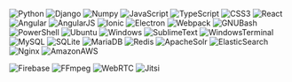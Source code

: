 ![Python](https://img.shields.io/badge/Python-3776AB.svg?style=for-the-badge&logo=Python&logoColor=white)
![Django](https://img.shields.io/badge/Django-092E20.svg?style=for-the-badge&logo=Django&logoColor=white)
![Numpy](https://img.shields.io/badge/NumPy-013243.svg?style=for-the-badge&logo=NumPy&logoColor=white)
![JavaScript](https://img.shields.io/badge/JavaScript-F7DF1E.svg?style=for-the-badge&logo=JavaScript&logoColor=black)
![TypeScript](https://img.shields.io/badge/TypeScript-3178C6.svg?style=for-the-badge&logo=TypeScript&logoColor=white)
![CSS3](https://img.shields.io/badge/CSS3-1572B6.svg?style=for-the-badge&logo=CSS3&logoColor=white)
![React](https://img.shields.io/badge/React-61DAFB.svg?style=for-the-badge&logo=React&logoColor=black)
![Angular](https://img.shields.io/badge/Angular-DD0031.svg?style=for-the-badge&logo=Angular&logoColor=white)
![AngularJS](https://img.shields.io/badge/AngularJS-E23237.svg?style=for-the-badge&logo=AngularJS&logoColor=white)
![Ionic](https://img.shields.io/badge/Ionic-3880FF.svg?style=for-the-badge&logo=Ionic&logoColor=white)
![Electron](https://img.shields.io/badge/Electron-47848F.svg?style=for-the-badge&logo=Electron&logoColor=white)
![Webpack](https://img.shields.io/badge/Webpack-8DD6F9.svg?style=for-the-badge&logo=Webpack&logoColor=black)
![GNUBash](https://img.shields.io/badge/GNU%20Bash-4EAA25.svg?style=for-the-badge&logo=GNU-Bash&logoColor=white)
![PowerShell](https://img.shields.io/badge/PowerShell-5391FE.svg?style=for-the-badge&logo=PowerShell&logoColor=white)
![Ubuntu](https://img.shields.io/badge/Ubuntu-E95420.svg?style=for-the-badge&logo=Ubuntu&logoColor=white)
![Windows](https://img.shields.io/badge/Windows-0078D6.svg?style=for-the-badge&logo=Windows&logoColor=white)
![SublimeText](https://img.shields.io/badge/Sublime%20Text-FF9800.svg?style=for-the-badge&logo=Sublime-Text&logoColor=white)
![WindowsTerminal](https://img.shields.io/badge/Windows%20Terminal-4D4D4D.svg?style=for-the-badge&logo=Windows-Terminal&logoColor=white)
![MySQL](https://img.shields.io/badge/MySQL-4479A1.svg?style=for-the-badge&logo=MySQL&logoColor=white)
![SQLite](https://img.shields.io/badge/SQLite-003B57.svg?style=for-the-badge&logo=SQLite&logoColor=white)
![MariaDB](https://img.shields.io/badge/MariaDB-003545.svg?style=for-the-badge&logo=MariaDB&logoColor=white)
![Redis](https://img.shields.io/badge/Redis-DC382D.svg?style=for-the-badge&logo=Redis&logoColor=white)
![ApacheSolr](https://img.shields.io/badge/Apache%20Solr-D9411E.svg?style=for-the-badge&logo=Apache-Solr&logoColor=white)
![ElasticSearch](https://img.shields.io/badge/Elasticsearch-005571.svg?style=for-the-badge&logo=Elasticsearch&logoColor=white)
![Nginx](https://img.shields.io/badge/NGINX-009639.svg?style=for-the-badge&logo=NGINX&logoColor=white)
![AmazonAWS](https://img.shields.io/badge/Amazon%20AWS-232F3E.svg?style=for-the-badge&logo=Amazon-AWS&logoColor=white)
<!-- ![AmazonEC2](https://img.shields.io/badge/Amazon%20EC2-FF9900.svg?style=for-the-badge&logo=Amazon-EC2&logoColor=white) -->
<!-- ![AmazonS3](https://img.shields.io/badge/Amazon%20S3-569A31.svg?style=for-the-badge&logo=Amazon-S3&logoColor=white) -->
![Firebase](https://img.shields.io/badge/Firebase-FFCA28.svg?style=for-the-badge&logo=Firebase&logoColor=black)
![FFmpeg](https://img.shields.io/badge/FFmpeg-007808.svg?style=for-the-badge&logo=FFmpeg&logoColor=white)
![WebRTC](https://img.shields.io/badge/WebRTC-333333.svg?style=for-the-badge&logo=WebRTC&logoColor=white)
![Jitsi](https://img.shields.io/badge/Jitsi-97979A.svg?style=for-the-badge&logo=Jitsi&logoColor=white)
<!-- ![GoDaddy](https://img.shields.io/badge/GoDaddy-1BDBDB.svg?style=for-the-badge&logo=GoDaddy&logoColor=white) -->
<!-- ![YouTube](https://img.shields.io/badge/YouTube-FF0000.svg?style=for-the-badge&logo=YouTube&logoColor=white) -->

